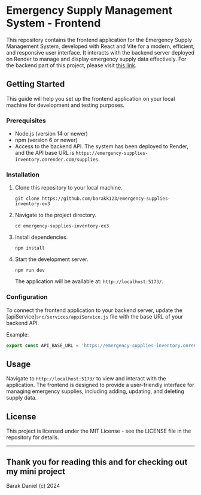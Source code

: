 
# Emergency Supply Management System - Frontend

This repository contains the frontend application for the Emergency Supply Management System, developed with React and Vite for a modern, efficient, and responsive user interface. It interacts with the backend server deployed on Render to manage and display emergency supply data effectively. For the backend part of this project, please visit [this link](https://github.com/barakk123/emergency-supplies-inventory-ex2).

## Getting Started

This guide will help you set up the frontend application on your local machine for development and testing purposes.

### Prerequisites

- Node.js (version 14 or newer)
- npm (version 6 or newer)
- Access to the backend API. The system has been deployed to Render, and the API base URL is `https://emergency-supplies-inventory.onrender.com/supplies`.

### Installation

1. Clone this repository to your local machine.
   ```
   git clone https://github.com/barakk123/emergency-supplies-inventory-ex3
   ```
2. Navigate to the project directory.
   ```
   cd emergency-supplies-inventory-ex3
   ```
3. Install dependencies.
   ```
   npm install
   ```
4. Start the development server.
   ```
   npm run dev
   ```
   The application will be available at: `http://localhost:5173/`.

### Configuration

To connect the frontend application to your backend server, update the [apiService]`src/services/appiService.js` file with the base URL of your backend API.

Example:
```js
export const API_BASE_URL = 'https://emergency-supplies-inventory.onrender.com/supplies';
```

## Usage

Navigate to `http://localhost:5173/` to view and interact with the application. The frontend is designed to provide a user-friendly interface for managing emergency supplies, including adding, updating, and deleting supply data.


## License

This project is licensed under the MIT License - see the LICENSE file in the repository for details.

------------------------------------------------------------------------------------------------------------------------------------------------
Thank you for reading this and for checking out my mini project
------------------------------------------------------------------------------------------------------------------------------------------------
Barak Daniel (c) 2024